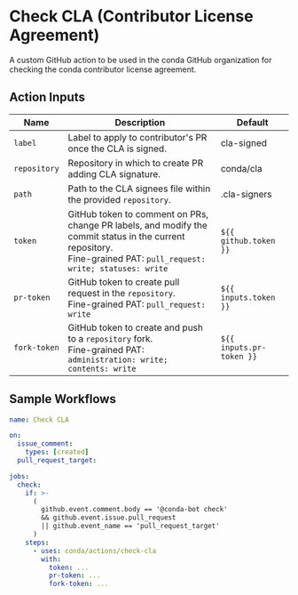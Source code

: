 # Check CLA (Contributor License Agreement)

A custom GitHub action to be used in the conda GitHub organization for checking the
conda contributor license agreement.

## Action Inputs

| Name | Description | Default |
| ---- | ----------- | ------- |
| `label` | Label to apply to contributor's PR once the CLA is signed. | cla-signed |
| `repository` | Repository in which to create PR adding CLA signature. | conda/cla |
| `path` | Path to the CLA signees file within the provided `repository`. | .cla-signers |
| `token` | GitHub token to comment on PRs, change PR labels, and modify the commit status in the current repository.<br>Fine-grained PAT: `pull_request: write; statuses: write` | `${{ github.token }}` |
| `pr-token` | GitHub token to create pull request in the `repository`.<br>Fine-grained PAT: `pull_request: write` | `${{ inputs.token }}` |
| `fork-token` | GitHub token to create and push to a `repository` fork.<br>Fine-grained PAT: `administration: write; contents: write` | `${{ inputs.pr-token }}` |

## Sample Workflows

```yaml
name: Check CLA

on:
  issue_comment:
    types: [created]
  pull_request_target:

jobs:
  check:
    if: >-
      (
        github.event.comment.body == '@conda-bot check'
        && github.event.issue.pull_request
        || github.event_name == 'pull_request_target'
      )
    steps:
      - uses: conda/actions/check-cla
        with:
          token: ...
          pr-token: ...
          fork-token: ...
```
